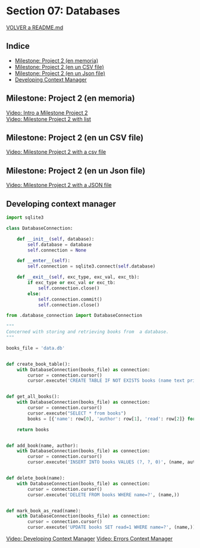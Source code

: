 # Section 07: Databases

[VOLVER a README.md](README.md)

## Indice

* [Milestone: Project 2 (en memoria)](#milestone-project-2-en-memoria)
* [Milestone: Project 2 (en un CSV file)](#milestone-project-2-en-un-csv-file)
* [Milestone: Project 2 (en un Json file)](#milestone-project-2-en-un-json-file)
* [Developing Context Manager](#developing-context-manager)

## Milestone: Project 2 (en memoria)

[Video: Intro a Milestone Project 2](https://www.udemy.com/the-complete-python-course/learn/v4/t/lecture/9445314?start=0)  
[Video: Milestone Project 2 with list](https://www.udemy.com/the-complete-python-course/learn/v4/t/lecture/9445318?start=0)

## Milestone: Project 2 (en un CSV file)

[Video: Milestone Project 2 with a csv file](https://www.udemy.com/the-complete-python-course/learn/v4/t/lecture/9445320?start=0)

## Milestone: Project 2 (en un Json file)

[Video: Milestone Project 2 with a JSON file](https://www.udemy.com/the-complete-python-course/learn/v4/t/lecture/9445324?start=0)

## Developing context manager

```python
import sqlite3

class DatabaseConnection:

    def __init__(self, database):
        self.database = database
        self.connection = None

    def __enter__(self):
        self.connection = sqlite3.connect(self.database)

    def __exit__(self, exc_type, exc_val, exc_tb):
        if exc_type or exc_val or exc_tb:
            self.connection.close()
        else:
            self.connection.commit()
            self.connection.close()

```


```python
from .database_connection import DatabaseConnection

"""
Concerned with storing and retrieving books from  a database.
"""

books_file = 'data.db'


def create_book_table():
    with DatabaseConnection(books_file) as connection:
        cursor = connection.cursor()
        cursor.execute('CREATE TABLE IF NOT EXISTS books (name text primary key, author text, read integer)')


def get_all_books():
    with DatabaseConnection(books_file) as connection:
        cursor = connection.cursor()
        cursor.execute("SELECT * from books")
        books = [{'name': row[0], 'author': row[1], 'read': row[2]} for row in cursor.fetchall()]

    return books


def add_book(name, author):
    with DatabaseConnection(books_file) as connection:
        cursor = connection.cursor()
        cursor.execute('INSERT INTO books VALUES (?, ?, 0)', (name, author))


def delete_book(name):
    with DatabaseConnection(books_file) as connection:
        cursor = connection.cursor()
        cursor.execute('DELETE FROM books WHERE name=?', (name,))


def mark_book_as_read(name):
    with DatabaseConnection(books_file) as connection:
        cursor = connection.cursor()
        cursor.execute('UPDATE books SET read=1 WHERE name=?', (name,))
```


[Video: Developing Context Manager](https://www.udemy.com/the-complete-python-course/learn/v4/t/lecture/9445376?start=0)
[Video: Errors Context Manager](https://www.udemy.com/the-complete-python-course/learn/v4/t/lecture/9445380?start=0)
